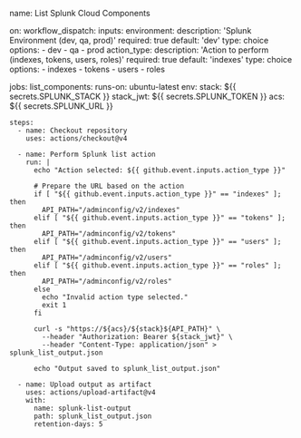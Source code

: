 name: List Splunk Cloud Components

on:
  workflow_dispatch:
    inputs:
      environment:
        description: 'Splunk Environment (dev, qa, prod)'
        required: true
        default: 'dev'
        type: choice
        options:
          - dev
          - qa
          - prod
      action_type:
        description: 'Action to perform (indexes, tokens, users, roles)'
        required: true
        default: 'indexes'
        type: choice
        options:
          - indexes
          - tokens
          - users
          - roles

jobs:
  list_components:
    runs-on: ubuntu-latest
    env:
      stack: ${{ secrets.SPLUNK_STACK }}
      stack_jwt: ${{ secrets.SPLUNK_TOKEN }}
      acs: ${{ secrets.SPLUNK_URL }}

    steps:
      - name: Checkout repository
        uses: actions/checkout@v4

      - name: Perform Splunk list action
        run: |
          echo "Action selected: ${{ github.event.inputs.action_type }}"

          # Prepare the URL based on the action
          if [ "${{ github.event.inputs.action_type }}" == "indexes" ]; then
            API_PATH="/adminconfig/v2/indexes"
          elif [ "${{ github.event.inputs.action_type }}" == "tokens" ]; then
            API_PATH="/adminconfig/v2/tokens"
          elif [ "${{ github.event.inputs.action_type }}" == "users" ]; then
            API_PATH="/adminconfig/v2/users"
          elif [ "${{ github.event.inputs.action_type }}" == "roles" ]; then
            API_PATH="/adminconfig/v2/roles"
          else
            echo "Invalid action type selected."
            exit 1
          fi

          curl -s "https://${acs}/${stack}${API_PATH}" \
            --header "Authorization: Bearer ${stack_jwt}" \
            --header "Content-Type: application/json" > splunk_list_output.json

          echo "Output saved to splunk_list_output.json"

      - name: Upload output as artifact
        uses: actions/upload-artifact@v4
        with:
          name: splunk-list-output
          path: splunk_list_output.json
          retention-days: 5
